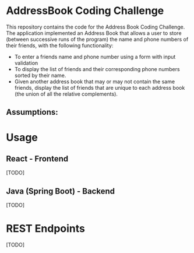 # AddressBook Coding Challenge

This repository contains the code for the Address Book Coding Challenge. Τhe application implemented an Address Book that allows
a user to store (between successive runs of the program) the name and phone numbers of their friends, with the following functionality:
- To enter a friends name and phone number using a form with input validation
- To display the list of friends and their corresponding phone numbers sorted by their name.
- Given another address book that may or may not contain the same friends, display the list of friends that are unique to each address book (the union of all the relative complements).

## Assumptions:

# Usage

## React - Frontend

[TODO]

## Java (Spring Boot) - Backend

[TODO]

# REST Endpoints

[TODO]
